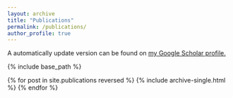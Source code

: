 ```yaml
---
layout: archive
title: "Publications"
permalink: /publications/
author_profile: true
---
```


  A automatically update version can be found on <u><a href="{{author.googlescholar}}">my Google Scholar profile</a>.</u>


{% include base_path %}

{% for post in site.publications reversed %}
  {% include archive-single.html %}
{% endfor %}
